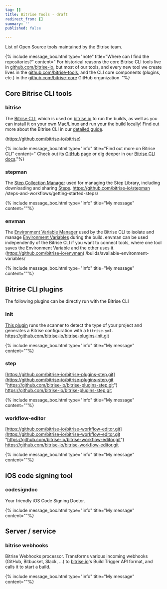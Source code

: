 ```yaml
---
tag: []
title: Bitrise Tools - draft
redirect_from: []
summary: ''
published: false

---
```

List of Open Source tools maintained by the Bitrise team.

{% include message_box.html type="note" title="Where can I find the repositories?" content=" For historical reasons the core Bitrise CLI tools live in [github.com/bitrise-io](https://github.com/bitrise-io), but most of our tools, and every new tool we create lives in the [github.com/bitrise-tools](https://github.com/bitrise-tools), and the CLI core components (plugins, etc.) in the [github.com/bitrise-core](https://github.com/bitrise-core) GitHub organization. "%}

## Core Bitrise CLI tools

### bitrise

The [Bitrise CLI]((https://github.com/bitrise-io/bitrise)), which is used on [bitrise.io](https://www.bitrise.io) to run the builds, as well as you can install it on your own Mac/Linux and run your the build locally!
Find out more about the Bitrise CLI in our [detailed guide](/bitrise-cli/index/).

(https://github.com/bitrise-io/bitrise)

{% include message_box.html type="info" title="Find out more on Bitrise CLI" content=" Check out its [GitHub](https://github.com/bitrise-io/bitrise) page or dig deeper in our [Bitrise CLI docs](/bitrise-cli/index/)."%}

### stepman

The [Step Collection Manager]((https://github.com/bitrise-io/stepman)) used for managing the Step Library, including downloading and sharing [Steps](/steps-and-workflows/getting-started-steps/).
https://github.com/bitrise-io/stepman
/steps-and-workflows/getting-started-steps/

{% include message_box.html type="info" title="My message" content=""%}

### envman

The [Environment Variable Manager]((https://github.com/bitrise-io/envman)) used by the Bitrise CLI to isolate and manage [Environment Variables](/builds/available-environment-variables/) during the build. envman can be used independently of the Bitrise CLI if you want to connect tools, where one tool saves the Environment Variable and the other uses it.
(https://github.com/bitrise-io/envman)
/builds/available-environment-variables/

{% include message_box.html type="info" title="My message" content=""%}

## Bitrise CLI plugins

The following plugins can be directly run with the Bitrise CLI

### init

[This plugin](https://github.com/bitrise-io/bitrise-plugins-init.git) runs the scanner to detect the type of your project and generates a Bitrise configuration with a `bitrise.yml`.
https://github.com/bitrise-io/bitrise-plugins-init.git

{% include message_box.html type="info" title="My message" content=""%}

### step

[https://github.com/bitrise-io/bitrise-plugins-step.git](https://github.com/bitrise-io/bitrise-plugins-step.git "https://github.com/bitrise-io/bitrise-plugins-step.git")
https://github.com/bitrise-io/bitrise-plugins-step.git

{% include message_box.html type="info" title="My message" content=""%}

### workflow-editor

[https://github.com/bitrise-io/bitrise-workflow-editor.git](https://github.com/bitrise-io/bitrise-workflow-editor.git "https://github.com/bitrise-io/bitrise-workflow-editor.git")
https://github.com/bitrise-io/bitrise-workflow-editor.git

{% include message_box.html type="info" title="My message" content=""%}

## iOS code signing tool

### codesigndoc

Your friendly iOS Code Signing Doctor.

{% include message_box.html type="info" title="My message" content=""%}

## Server / service

### bitrise webhooks

Bitrise Webhooks processor. Transforms various incoming webhooks (GitHub, Bitbucket, Slack, ...) to [bitrise.io](https://www.bitrise.io)'s Build Trigger API format, and calls it to start a build.

{% include message_box.html type="info" title="My message" content=""%}